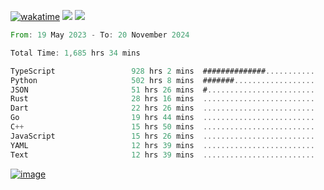 [![wakatime](https://wakatime.com/badge/user/00eead22-fb14-4dd0-ab8a-3625cafbd50d.svg)](https://wakatime.com/@00eead22-fb14-4dd0-ab8a-3625cafbd50d)
![](https://komarev.com/ghpvc/?username=flatypus)
![](https://pixel.flatypus.me/flatypus?type=tracker)
<!--START_SECTION:waka-->

```rust
From: 19 May 2023 - To: 20 November 2024

Total Time: 1,685 hrs 34 mins

TypeScript                 928 hrs 2 mins  ##############...........   54.81 %
Python                     502 hrs 8 mins  #######..................   29.66 %
JSON                       51 hrs 26 mins  #........................   03.04 %
Rust                       28 hrs 16 mins  .........................   01.67 %
Dart                       22 hrs 26 mins  .........................   01.32 %
Go                         19 hrs 44 mins  .........................   01.17 %
C++                        15 hrs 50 mins  .........................   00.94 %
JavaScript                 15 hrs 26 mins  .........................   00.91 %
YAML                       12 hrs 39 mins  .........................   00.75 %
Text                       12 hrs 39 mins  .........................   00.75 %
```

<!--END_SECTION:waka-->
[<img alt="image" src="https://github.com/flatypus/flatypus/assets/68029599/0a302dc1-501c-43a0-ae8d-37ec4817f3bd">](https://flatypus.me)

